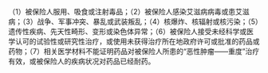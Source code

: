 （1）被保险人服用、吸食或注射毒品；（2）被保险人感染艾滋病病毒或患艾滋病；（3）战争、军事冲突、暴乱或武装叛乱；（4）核爆炸、核辐射或核污染；（5）遗传性疾病、先天性畸形、变形或染色体异常；（6）被保险人接受未经科学或医学认可的试验性或研究性治疗，或使用未获得治疗所在地政府许可或批准的药品或药物；（7）相关医学材料不能证明药品对被保险人所患的“恶性肿瘤——重度”治疗有效，或被保险人的疾病状况对药品已经耐药。